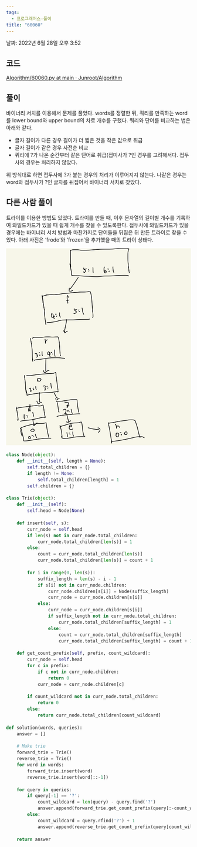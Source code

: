 ```yaml
---
tags:
  - 프로그래머스-풀이
title: "60060"
---
```


날짜: 2022년 6월 28일 오후 3:52

## 코드

[Algorithm/60060.py at main · Junroot/Algorithm](https://github.com/Junroot/Algorithm/blob/main/programmers/60060.py)

## 풀이

바이너리 서치를 이용해서 문제를 풀었다. words를 정렬한 뒤, 쿼리를 만족하는 word를 lower bound와 upper bound의 차로 개수를 구했다. 쿼리와 단어를 비교하는 법은 아래와 같다.

- 글자 길이가 다른 경우 길이가 더 짧은 것을 작은 값으로 취급
- 글자 길이가 같은 경우 사전순 비교
- 쿼리에 ?가 나온 순간부터 같은 단어로 취급(접미사가 ?인 경우를 고려해서다. 접두사의 경우는 처리하지 않았다.

위 방식대로 하면 접두사에 ?가 붙는 경우의 처리가 이루어지지 않는다. 나같은 경우는 word와 접두사가 ?인 글자를 뒤집어서 바이너리 서치로 찾았다.

## 다른 사람 풀이

트라이를 이용한 방법도 있었다. 트라이를 만들 때, 이후 문자열의 길이별 개수를 기록하여 와일드카드가 있을 때 쉽게 개수를 찾을 수 있도록한다. 접두사에 와일드카드가 있을 경우에는 바이너리 서치 방법과 마찬가지로 단어들을 뒤집은 뒤 만든 트라이로 찾을 수 있다. 아래 사진은 ‘frodo’와 ‘frozen’을 추가했을 때의 트라이 상태다.

![Untitled](assets/Untitled-4555605.png)

```python
class Node(object):
    def __init__(self, length = None):
        self.total_children = {}
        if length != None:
            self.total_children[length] = 1
        self.children = {}

class Trie(object):
    def __init__(self):
        self.head = Node(None)

    def insert(self, s):
        curr_node = self.head
        if len(s) not in curr_node.total_children:
            curr_node.total_children[len(s)] = 1
        else:
            count = curr_node.total_children[len(s)]
            curr_node.total_children[len(s)] = count + 1

        for i in range(0, len(s)):
            suffix_length = len(s) - i - 1
            if s[i] not in curr_node.children:
                curr_node.children[s[i]] = Node(suffix_length)
                curr_node = curr_node.children[s[i]]
            else:
                curr_node = curr_node.children[s[i]]
                if suffix_length not in curr_node.total_children:
                    curr_node.total_children[suffix_length] = 1
                else:
                    count = curr_node.total_children[suffix_length]
                    curr_node.total_children[suffix_length] = count + 1

    def get_count_prefix(self, prefix, count_wildcard):
        curr_node = self.head
        for c in prefix:
            if c not in curr_node.children:
                return 0
            curr_node = curr_node.children[c]

        if count_wildcard not in curr_node.total_children:
            return 0
        else:
            return curr_node.total_children[count_wildcard]

def solution(words, queries):
    answer = []

    # Make trie
    forward_trie = Trie()
    reverse_trie = Trie()
    for word in words:
        forward_trie.insert(word)
        reverse_trie.insert(word[::-1])

    for query in queries:
        if query[-1] == '?':
            count_wildcard = len(query) - query.find('?')
            answer.append(forward_trie.get_count_prefix(query[:-count_wildcard], count_wildcard))
        else:
            count_wildcard = query.rfind('?') + 1
            answer.append(reverse_trie.get_count_prefix(query[count_wildcard:][::-1], count_wildcard))

    return answer
```
